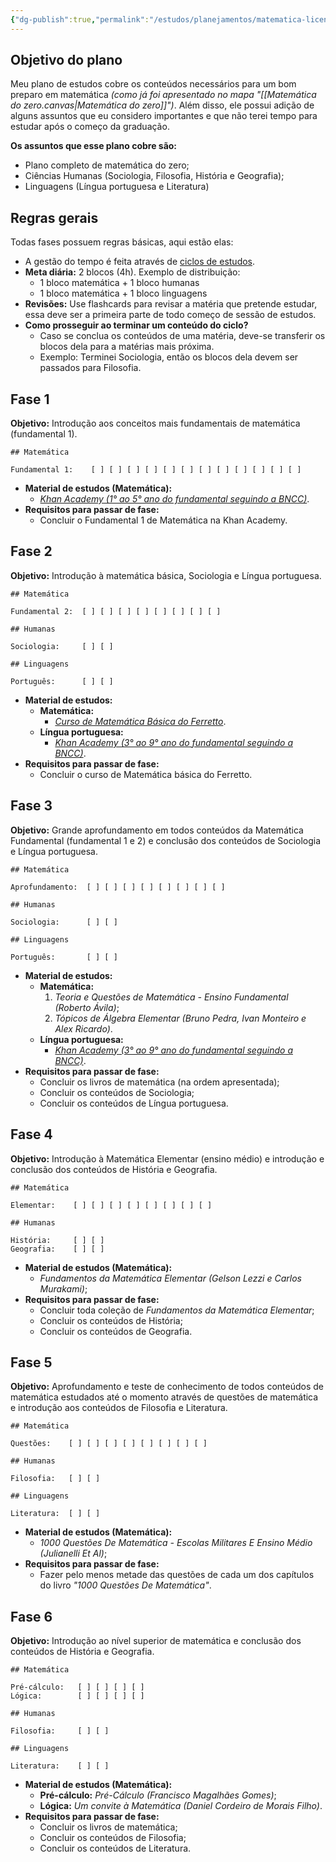 ```yaml
---
{"dg-publish":true,"permalink":"/estudos/planejamentos/matematica-licenciatura/plano-matematica/"}
---
```


## Objetivo do plano

Meu plano de estudos cobre os conteúdos necessários para um bom preparo em matemática *(como já foi apresentado no mapa "[[Matemática do zero.canvas|Matemática do zero]]")*. Além disso, ele possui adição de alguns assuntos que eu considero importantes e que não terei tempo para estudar após o começo da graduação.

**Os assuntos que esse plano cobre são:**

- Plano completo de matemática do zero;
- Ciências Humanas (Sociologia, Filosofia, História e Geografia);
- Linguagens (Língua portuguesa e Literatura)

## Regras gerais

Todas fases possuem regras básicas, aqui estão elas:

- A gestão do tempo é feita através de [ciclos de estudos](https://www.youtube.com/watch?v=AjU0UmGHm2Q).
- **Meta diária:** 2 blocos (4h). Exemplo de distribuição:
	- 1 bloco matemática + 1 bloco humanas
	- 1 bloco matemática + 1 bloco linguagens
- **Revisões:** Use flashcards para revisar a matéria que pretende estudar, essa deve ser a primeira parte de todo começo de sessão de estudos.
- **Como prosseguir ao terminar um conteúdo do ciclo?**
	- Caso se conclua os conteúdos de uma matéria, deve-se transferir os blocos dela para a matérias mais próxima.
	- Exemplo: Terminei Sociologia, então os blocos dela devem ser passados para Filosofia.

## Fase 1

**Objetivo:** Introdução aos conceitos mais fundamentais de matemática (fundamental 1).

```
## Matemática

Fundamental 1:    [ ] [ ] [ ] [ ] [ ] [ ] [ ] [ ] [ ] [ ] [ ] [ ] 
```

- **Material de estudos (Matemática):**
	- [*Khan Academy (1° ao 5° ano do fundamental seguindo a BNCC)*](https://pt.khanacademy.org/math/brazil-math-grades).
- **Requisitos para passar de fase:**
	- Concluir o Fundamental 1 de Matemática na Khan Academy.

## Fase 2

**Objetivo:** Introdução à matemática básica, Sociologia e Língua portuguesa.

```
## Matemática

Fundamental 2:  [ ] [ ] [ ] [ ] [ ] [ ] [ ] [ ] 

## Humanas

Sociologia:     [ ] [ ] 

## Linguagens

Português:      [ ] [ ] 
```

- **Material de estudos:**
	- **Matemática:**
		- *[Curso de Matemática Básica do Ferretto](https://www.youtube.com/playlist?list=PLTPg64KdGgYhYpS5nXdFgdqEZDOS5lARB)*.
	- **Língua portuguesa:**
		- *[Khan Academy (3° ao 9° ano do fundamental seguindo a BNCC)](https://pt.khanacademy.org/humanities/portugues-por-ano-bncc-ef)*.
- **Requisitos para passar de fase:**
	- Concluir o curso de Matemática básica do Ferretto.

## Fase 3

**Objetivo:** Grande aprofundamento em todos conteúdos da Matemática Fundamental (fundamental 1 e 2) e conclusão dos conteúdos de Sociologia e Língua portuguesa.

```
## Matemática

Aprofundamento:  [ ] [ ] [ ] [ ] [ ] [ ] [ ] [ ] 

## Humanas

Sociologia:      [ ] [ ] 

## Linguagens

Português:       [ ] [ ] 
```

- **Material de estudos:**
	- **Matemática:**
		1. *Teoria e Questões de Matemática - Ensino Fundamental (Roberto Ávila)*;
		2. *Tópicos de Álgebra Elementar (Bruno Pedra, Ivan Monteiro e Alex Ricardo)*.
	- **Língua portuguesa:**
		- *[Khan Academy (3° ao 9° ano do fundamental seguindo a BNCC)](https://pt.khanacademy.org/humanities/portugues-por-ano-bncc-ef)*.
- **Requisitos para passar de fase:**
	- Concluir os livros de matemática (na ordem apresentada);
	- Concluir os conteúdos de Sociologia;
	- Concluir os conteúdos de Língua portuguesa.

## Fase 4

**Objetivo:** Introdução à Matemática Elementar (ensino médio) e introdução e conclusão dos conteúdos de História e Geografia.

```
## Matemática

Elementar:    [ ] [ ] [ ] [ ] [ ] [ ] [ ] [ ]

## Humanas

História:     [ ] [ ] 
Geografia:    [ ] [ ]
```

- **Material de estudos (Matemática):**
	- *Fundamentos da Matemática Elementar (Gelson Lezzi e Carlos Murakami)*;
- **Requisitos para passar de fase:**
	- Concluir toda coleção de *Fundamentos da Matemática Elementar*;
	- Concluir os conteúdos de História;
	- Concluir os conteúdos de Geografia.

## Fase 5

**Objetivo:** Aprofundamento e teste de conhecimento de todos conteúdos de matemática estudados até o momento através de questões de matemática e introdução aos conteúdos de Filosofia e Literatura.

```
## Matemática

Questões:    [ ] [ ] [ ] [ ] [ ] [ ] [ ] [ ]

## Humanas

Filosofia:   [ ] [ ] 

## Linguagens

Literatura:  [ ] [ ] 
```

- **Material de estudos (Matemática):**
	- *1000 Questões De Matemática - Escolas Militares E Ensino Médio (Julianelli Et Al)*;
- **Requisitos para passar de fase:**
	- Fazer pelo menos metade das questões de cada um dos capítulos do livro *"1000 Questões De Matemática"*.

## Fase 6

**Objetivo:** Introdução ao nível superior de matemática e conclusão dos conteúdos de História e Geografia.

```
## Matemática

Pré-cálculo:   [ ] [ ] [ ] [ ] 
Lógica:        [ ] [ ] [ ] [ ] 

## Humanas

Filosofia:     [ ] [ ] 

## Linguagens

Literatura:    [ ] [ ] 
```

- **Material de estudos (Matemática):**
	- **Pré-cálculo:** *Pré-Cálculo (Francisco Magalhães Gomes)*;
	- **Lógica:** *Um convite à Matemática (Daniel Cordeiro de Morais Filho)*.
- **Requisitos para passar de fase:**
	- Concluir os livros de matemática;
	- Concluir os conteúdos de Filosofia;
	- Concluir os conteúdos de Literatura.
